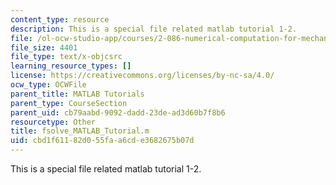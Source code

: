 ```yaml
---
content_type: resource
description: This is a special file related matlab tutorial 1-2.
file: /ol-ocw-studio-app/courses/2-086-numerical-computation-for-mechanical-engineers-fall-2014/cbd1f61182d055faa6cde3682675b07d_fsolve_MATLAB_Tutorial.m
file_size: 4401
file_type: text/x-objcsrc
learning_resource_types: []
license: https://creativecommons.org/licenses/by-nc-sa/4.0/
ocw_type: OCWFile
parent_title: MATLAB Tutorials
parent_type: CourseSection
parent_uid: cb79aabd-9092-dadd-23de-ad3d60b7f8b6
resourcetype: Other
title: fsolve_MATLAB_Tutorial.m
uid: cbd1f611-82d0-55fa-a6cd-e3682675b07d
---
```

This is a special file related matlab tutorial 1-2.